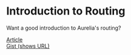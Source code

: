 # Introduction to Routing

Want a good introduction to Aurelia's routing?

[Article](https://scottwhittaker.net/aurelia/2016/06/12/aurelia-router-demo.html)  
[Gist (shows URL)](https://gist.host/run/1492712876786/index.html#/)
